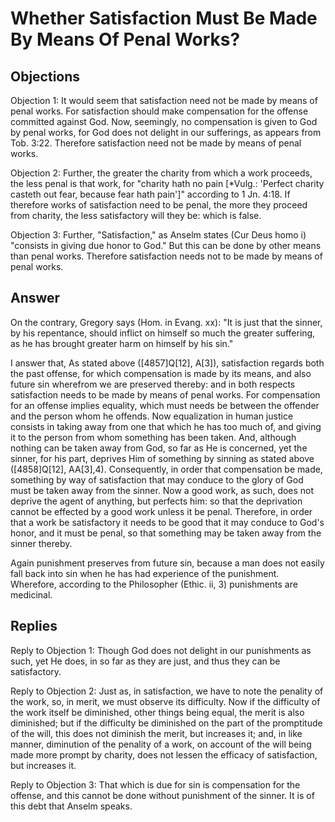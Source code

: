 # Whether Satisfaction Must Be Made By Means Of Penal Works?

## Objections

Objection 1: It would seem that satisfaction need not be made by means of penal works. For satisfaction should make compensation for the offense committed against God. Now, seemingly, no compensation is given to God by penal works, for God does not delight in our sufferings, as appears from Tob. 3:22. Therefore satisfaction need not be made by means of penal works.

Objection 2: Further, the greater the charity from which a work proceeds, the less penal is that work, for "charity hath no pain [*Vulg.: 'Perfect charity casteth out fear, because fear hath pain']" according to 1 Jn. 4:18. If therefore works of satisfaction need to be penal, the more they proceed from charity, the less satisfactory will they be: which is false.

Objection 3: Further, "Satisfaction," as Anselm states (Cur Deus homo i) "consists in giving due honor to God." But this can be done by other means than penal works. Therefore satisfaction needs not to be made by means of penal works.

## Answer

On the contrary, Gregory says (Hom. in Evang. xx): "It is just that the sinner, by his repentance, should inflict on himself so much the greater suffering, as he has brought greater harm on himself by his sin."

I answer that, As stated above ([4857]Q[12], A[3]), satisfaction regards both the past offense, for which compensation is made by its means, and also future sin wherefrom we are preserved thereby: and in both respects satisfaction needs to be made by means of penal works. For compensation for an offense implies equality, which must needs be between the offender and the person whom he offends. Now equalization in human justice consists in taking away from one that which he has too much of, and giving it to the person from whom something has been taken. And, although nothing can be taken away from God, so far as He is concerned, yet the sinner, for his part, deprives Him of something by sinning as stated above ([4858]Q[12], AA[3],4). Consequently, in order that compensation be made, something by way of satisfaction that may conduce to the glory of God must be taken away from the sinner. Now a good work, as such, does not deprive the agent of anything, but perfects him: so that the deprivation cannot be effected by a good work unless it be penal. Therefore, in order that a work be satisfactory it needs to be good that it may conduce to God's honor, and it must be penal, so that something may be taken away from the sinner thereby.

Again punishment preserves from future sin, because a man does not easily fall back into sin when he has had experience of the punishment. Wherefore, according to the Philosopher (Ethic. ii, 3) punishments are medicinal.

## Replies

Reply to Objection 1: Though God does not delight in our punishments as such, yet He does, in so far as they are just, and thus they can be satisfactory.

Reply to Objection 2: Just as, in satisfaction, we have to note the penality of the work, so, in merit, we must observe its difficulty. Now if the difficulty of the work itself be diminished, other things being equal, the merit is also diminished; but if the difficulty be diminished on the part of the promptitude of the will, this does not diminish the merit, but increases it; and, in like manner, diminution of the penality of a work, on account of the will being made more prompt by charity, does not lessen the efficacy of satisfaction, but increases it.

Reply to Objection 3: That which is due for sin is compensation for the offense, and this cannot be done without punishment of the sinner. It is of this debt that Anselm speaks.